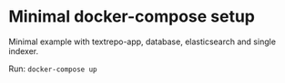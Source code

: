 # Minimal docker-compose setup

Minimal example with textrepo-app, database, elasticsearch and single indexer.

Run: `docker-compose up`
